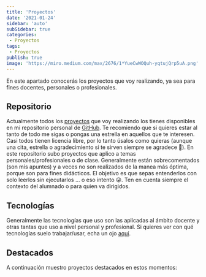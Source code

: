 ```yaml
---
title: 'Proyectos'
date: '2021-01-24'
sidebar: 'auto'
subSidebar: true
categories:
 - Proyectos
tags:
 - Proyectos
publish: true
image: 'https://miro.medium.com/max/2676/1*YueCwWOQuh-yqtujQrp5uA.png'
---
```

En este apartado conocerás los proyectos que voy realizando, ya sea para fines docentes, personales o profesionales.

<!-- more -->

## Repositorio
Actualmente todos los [proyectos](../../categories/Proyectos/) que voy realizando los tienes disponibles en mi repositorio personal de <i class="iconfont reco-github"></i> [GitHub](https://github.com/joseluisgs). Te recomiendo que si quieres estar al tanto de todo me sigas o pongas una estrella en aquellos que te interesen. Casi todos tienen licencia libre, por lo tanto úsalos como quieras (aunque una cita, estrella o agradecimiento si te sirven siempre se agradece 🙂). En este repositorio subo proyectos que aplico a temas personales/profesionales o de clase. Generalmente están sobrecomentados (son mis apuntes) y a veces no son realizados de la manea más óptima, porque son para fines didácticos. El objetivo es que sepas entenderlos con solo leerlos sin ejecutarlos ... o eso intento :stuck_out_tongue_winking_eye:. Ten en cuenta siempre el contexto del alumnado o para quien va dirigidos. 

## Tecnologías
Generalmente las tecnologías que uso son las aplicadas al ámbito docente y otras tantas que uso a nivel personal y profesional. Si quieres ver con qué tecnologías suelo trabajar/usar, echa un ojo [aquí](../info/personal/tecnologias/).

## Destacados
A continuación muestro proyectos destacados en estos momentos:

<ReposPinned/>
